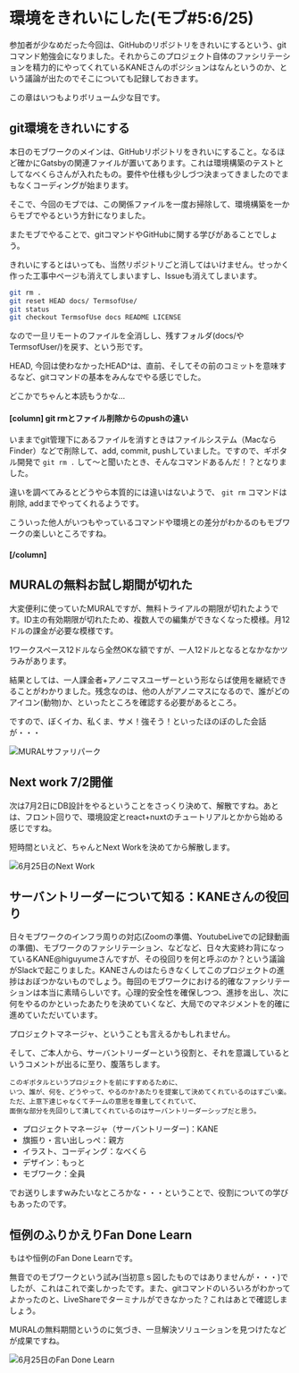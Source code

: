 # 環境をきれいにした(モブ#5:6/25)

参加者が少なめだった今回は、GitHubのリポジトリをきれいにするという、gitコマンド勉強会になりました。それからこのプロジェクト自体のファシリテーションを精力的にやってくれているKANEさんのポジションはなんというのか、という議論が出たのでそこについても記録しておきます。

この章はいつもよりボリューム少な目です。

## git環境をきれいにする
本日のモブワークのメインは、GitHubリポジトリをきれいにすること。なるほど確かにGatsbyの関連ファイルが置いてあります。これは環境構築のテストとしてなべくらさんが入れたもの。要件や仕様も少しづつ決まってきましたのでまもなくコーディングが始まります。

そこで、今回のモブでは、この関係ファイルを一度お掃除して、環境構築を一からモブでやるという方針になりました。

またモブでやることで、gitコマンドやGitHubに関する学びがあることでしょう。

きれいにするとはいっても、当然リポジトリごと消してはいけません。せっかく作った工事中ページも消えてしまいますし、Issueも消えてしまいます。

```sh
git rm . 
git reset HEAD docs/ TermsofUse/
git status
git checkout TermsofUse docs README LICENSE
```

なので一旦リモートのファイルを全消しし、残すフォルダ(docs/やTermsofUser/)を戻す、という形です。

HEAD, 今回は使わなかったHEAD^は、直前、そしてその前のコミットを意味するなど、gitコマンドの基本をみんなでやる感じでした。

どこかでちゃんと本読もうかな…

#### [column] git rmとファイル削除からのpushの違い

いままでgit管理下にあるファイルを消すときはファイルシステム（MacならFinder）などで削除して、add, commit, pushしていました。ですので、ギポタル開発で `git rm .` して〜と聞いたとき、そんなコマンドあるんだ！？となりました。

違いを調べてみるとどうやら本質的には違いはないようで、 `git rm` コマンドは削除, addまでやってくれるようです。

こういった他人がいつもやっているコマンドや環境との差分がわかるのもモブワークの楽しいところですね。

#### [/column]

## MURALの無料お試し期間が切れた
大変便利に使っていたMURALですが、無料トライアルの期限が切れたようです。ID主の有効期限が切れたため、複数人での編集ができなくなった模様。月12ドルの課金が必要な模様です。

1ワークスペース12ドルなら全然OKな額ですが、一人12ドルとなるとなかなかツラみがあります。

結果としては、一人課金者+アノニマスユーザーという形ならば使用を継続できることがわかりました。残念なのは、他の人がアノニマスになるので、誰がどのアイコン(動物)か、といったところを確認する必要があるところ。

ですので、ぼくイカ、私くま、サメ！強そう！といったほのぼのした会話が・・・

![MURALサファリパーク](chap-mob-0625/safaripark.png?scale=0.5)

## Next work 7/2開催
次は7月2日にDB設計をやるということをさっくり決めて、解散ですね。あとは、フロント回りで、環境設定とreact+nuxtのチュートリアルとかから始める感じですね。

短時間といえど、ちゃんとNext Workを決めてから解散します。

![6月25日のNext Work](chap-mob-0625/0625nextwork.png?scale=0.5)


## サーバントリーダーについて知る：KANEさんの役回り
日々モブワークのインフラ周りの対応(Zoomの準備、YoutubeLiveでの記録動画の準備)、モブワークのファシリテーション、などなど、日々大変終わ背になっているKANE@higuyumeさんですが、その役回りを何と呼ぶのか？という議論がSlackで起こりました。KANEさんのはたらきなくしてこのプロジェクトの進捗はおぼつかないものでしょう。毎回のモブワークにおける的確なファシリテーションは本当に素晴らしいです。心理的安全性を確保しつつ、進捗を出し、次に何をやるのかといったあたりを決めていくなど、大局でのマネジメントを的確に進めていただいています。

プロジェクトマネージャ、ということも言えるかもしれません。

そして、ご本人から、サーバントリーダーという役割と、それを意識しているというコメントが出るに至り、腹落ちします。

```
このギポタルというプロジェクトを前にすすめるために、
いつ、誰が、何を、どうやって、やるのか?あたりを提案して決めてくれているのはすごい楽。
ただ、上意下達じゃなくてチームの意思を尊重してくれていて、
面倒な部分を先回りして潰してくれているのはサーバントリーダーシップだと思う。
```

* プロジェクトマネージャ（サーバントリーダー)：KANE
* 旗振り・言い出しっぺ：親方
* イラスト、コーディング：なべくら
* デザイン：もっと
* モブワーク：全員　

でお送りしますwみたいなところかな・・・ということで、役割についての学びもあったのです。

## 恒例のふりかえりFan Done Learn

もはや恒例のFan Done Learnです。

無音でのモブワークという試み(当初意ｓ図したものではありませんが・・・)でしたが、これはこれで楽しかったです。また、gitコマンドのいろいろがわかってよかったのと、LiveShareでターミナルができなかった？これはあとで確認しましょう。

MURALの無料期間というのに気づき、一旦解決ソリューションを見つけたなどが成果ですね。

![6月25日のFan Done Learn](chap-mob-0625/0625fandonelearn.png?scale=1.0)